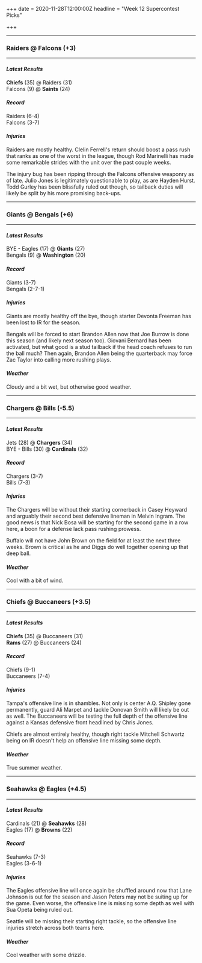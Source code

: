 +++
date = 2020-11-28T12:00:00Z
headline = "Week 12 Supercontest Picks"

+++
***

### Raiders @ Falcons (+3)

***

#### _Latest Results_

**Chiefs** (35) @ Raiders (31)  
Falcons (9) @ **Saints** (24)

#### _Record_

Raiders (6-4)  
Falcons (3-7)

#### _Injuries_

Raiders are mostly healthy. Clelin Ferrell's return should boost a pass rush that ranks as one of the worst in the league, though Rod Marinelli has made some remarkable strides with the unit over the past couple weeks.

The injury bug has been ripping through the Falcons offensive weaponry as of late. Julio Jones is legitimately questionable to play, as are Hayden Hurst. Todd Gurley has been blissfully ruled out though, so tailback duties will likely be split by his more promising back-ups. 

***

### Giants @ Bengals (+6)

***

#### _Latest Results_

BYE - Eagles (17) @ **Giants** (27)  
Bengals (9) @ **Washington** (20)

#### _Record_

Giants (3-7)  
Bengals (2-7-1)

#### _Injuries_

Giants are mostly healthy off the bye, though starter Devonta Freeman has been lost to IR for the season.

Bengals will be forced to start Brandon Allen now that Joe Burrow is done this season (and likely next season too). Giovani Bernard has been activated, but what good is a stud tailback if the head coach refuses to run the ball much? Then again, Brandon Allen being the quarterback may force Zac Taylor into calling more rushing plays.

#### _Weather_

Cloudy and a bit wet, but otherwise good weather.

***

### Chargers @ Bills (-5.5)

***

#### _Latest Results_

Jets (28) @ **Chargers** (34)  
BYE - Bills (30) @ **Cardinals** (32)

#### _Record_

Chargers (3-7)  
Bills (7-3)

#### _Injuries_

The Chargers will be without their starting cornerback in Casey Heyward and arguably their second best defensive lineman in Melvin Ingram. The good news is that Nick Bosa will be starting for the second game in a row here, a boon for a defense lack pass rushing prowess.

Buffalo will not have John Brown on the field for at least the next three weeks. Brown is critical as he and Diggs do well together opening up that deep ball.

#### _Weather_

Cool with a bit of wind.

***

### Chiefs @ Buccaneers (+3.5)

***

#### _Latest Results_

**Chiefs** (35) @ Buccaneers (31)  
**Rams** (27) @ Buccaneers (24)

#### _Record_

Chiefs (9-1)  
Buccaneers (7-4)

#### _Injuries_

Tampa's offensive line is in shambles. Not only is center A.Q. Shipley gone permanently, guard Ali Marpet and tackle Donovan Smith will likely be out as well. The Buccaneers will be testing the full depth of the offensive line against a Kansas defensive front headlined by Chris Jones. 

Chiefs are almost entirely healthy, though right tackle Mitchell Schwartz being on IR doesn't help an offensive line missing some depth. 

#### _Weather_

True summer weather.

***

### Seahawks @ Eagles (+4.5)

***

#### _Latest Results_

Cardinals (21) @ **Seahawks** (28)  
Eagles (17) @ **Browns** (22)

#### _Record_

Seahawks (7-3)  
Eagles (3-6-1)

#### _Injuries_

The Eagles offensive line will once again be shuffled around now that Lane Johnson is out for the season and Jason Peters may not be suiting up for the game. Even worse, the offensive line is missing some depth as well with Sua Opeta being ruled out.

Seattle will be missing their starting right tackle, so the offensive line injuries stretch across both teams here.

#### _Weather_

Cool weather with some drizzle.